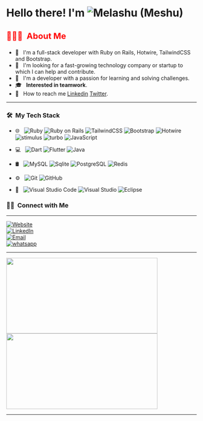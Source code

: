 

<h1> Hello there! I'm  <img alt="Melashu (Meshu)" src="https://img.shields.io/badge/Melashu-amare-brightgreen?style=for-the-badge&logoColor=white"> </h1>

<h3 style="font-size:22px;color:red"> 👨🏻‍💻 &nbsp;About Me </h3>

- 👾 &nbsp; I'm a full-stack developer with Ruby on Rails, Hotwire, TailwindCSS and Bootstrap.
- 🌱 &nbsp; I'm looking for a fast-growing technology company or startup to which I can help and contribute.
- 🤔 &nbsp; I'm a developer with a passion for learning and solving challenges.
- 🎓 &nbsp; <b>Interested in teamwork</b>.
- 🌱 &nbsp; How to reach me [Linkedin](https://www.linkedin.com/in/melashu-amare/) [Twitter](https://twitter.com/meshu102).

<hr>
<h3> 🛠 &nbsp;My Tech Stack</h3>

- 🌐 &nbsp;
  ![Ruby](https://img.shields.io/badge/-Ruby-333333?style=flat&logo=ruby&logoColor=red)
  ![Ruby on Rails](https://img.shields.io/badge/Ruby_on_Rails-yes-green?logo=rubyonrails&logoColor=red)
  ![TailwindCSS](https://img.shields.io/badge/-Tailwind_CSS-333333?style=flat&logo=tailwindcss)
  ![Bootstrap](https://img.shields.io/badge/-Bootstrap-333333?style=flat&logo=bootstrap&logoColor=563D7C)
  ![Hotwire](https://img.shields.io/badge/-Hotwire-333333?style=flat&logo=hotwire)
  ![stimulus](https://img.shields.io/badge/-Stimulus-333333?style=flat&logo=stimulus)
  ![turbo](https://img.shields.io/badge/-Turbo-333333?style=flat&logo=turbo&logoColor=1572B6)
  ![JavaScript](https://img.shields.io/badge/-JavaScript-333333?style=flat&logo=javascript)
    
 - 💻 &nbsp;
  ![Dart](https://img.shields.io/badge/-Dart-333333?style=flat&logo=Dart&logoColor=00599C)
  ![Flutter](https://img.shields.io/badge/-Flutter-333333?style=flat&logo=Flutter&logoColor=276DC3)
  ![Java](https://img.shields.io/badge/-Java-333333?style=flat&logo=Java&logoColor=007396)
  
- 🛢 &nbsp;
  ![MySQL](https://img.shields.io/badge/-MySQL-333333?style=flat&logo=mysql)
  ![Sqlite](https://img.shields.io/badge/-Sqlite-333333?style=flat&logo=sqlite&logoColor=blueviolt)
  ![PostgreSQL](https://img.shields.io/badge/-PostgreSQL-333333?style=flat&logo=PostgreSQL&logoColor=1572B6)
  ![Redis](https://img.shields.io/badge/-Redis-333333?style=flat&logo=redis&logoColor=1572B6)
  
- ⚙️ &nbsp;
  ![Git](https://img.shields.io/badge/-Git-333333?style=flat&logo=git)
  ![GitHub](https://img.shields.io/badge/-GitHub-333333?style=flat&logo=github)
 
- 🔧 &nbsp;
  ![Visual Studio Code](https://img.shields.io/badge/-Visual%20Studio%20Code-333333?style=flat&logo=visual-studio-code&logoColor=007ACC)
  ![Visual Studio](https://img.shields.io/badge/-Visual%20Studio-333333?style=flat&logo=visual-studio)
  ![Eclipse](https://img.shields.io/badge/-Eclipse-333333?style=flat&logo=eclipse-ide&logoColor=2C2255)

<h3> 🤝🏻 &nbsp;Connect with Me </h3>
<hr>

<p>
<a href="https://melashu.github.io/My-Portfolio"><img alt="Website" src="https://img.shields.io/badge/Portfolio-www.melashu.github.io-blue?style=flat-square&logo=google-chrome&color=success"></a> <br> <a href="https://www.linkedin.com/feed/"><img alt="LinkedIn" src="https://img.shields.io/badge/LinkedIn-Melashu%20Amare-blue?style=flat-square&logo=linkedin&color=success"></a> <br><a href="mailto:meshu102@gmail.com"><img alt="Email" src="https://img.shields.io/badge/Email-meshu.amare@gmail.com-blue?style=flat-square&logo=gmail&color=success"></a><br><a href="https://api.whatsapp.com/send?phone=0980631983"><img alt="whatsapp" src="https://img.shields.io/badge/WhatsApp-+251980631983-blue?style=flat-square&logo=whatsapp&color=success"></a>
</p>
<hr>
<a href="https://github.com/melashu">
  <img height="200em" width="400em" src="https://github-readme-stats.vercel.app/api?username=melashu&theme=blue-green&show_icons=true" />
  <img height="200em" width="400em" src="https://github-readme-stats.vercel.app/api/top-langs/?username=melashu&theme=blue-green&layout=compact" />
</a>
<hr>

